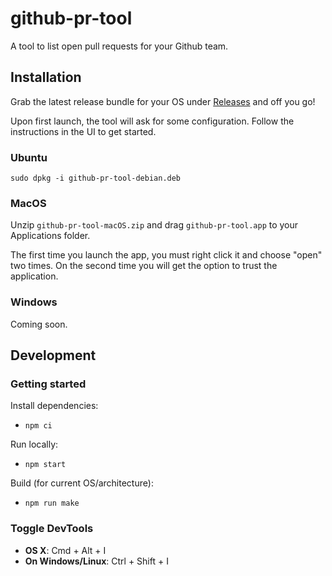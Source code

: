 # github-pr-tool

A tool to list open pull requests for your Github team.

## Installation

Grab the latest release bundle for your OS under [Releases](https://github.com/DeviesDevelopment/github-pr-tool/releases) and off you go!

Upon first launch, the tool will ask for some configuration. Follow the instructions in the UI to get started.

### Ubuntu

    sudo dpkg -i github-pr-tool-debian.deb

### MacOS
Unzip `github-pr-tool-macOS.zip` and drag `github-pr-tool.app` to your Applications folder.

The first time you launch the app, you must right click it and choose "open" two times. On the second time you will get the option to trust the application.

### Windows
Coming soon.

## Development

### Getting started
Install dependencies:
 - `npm ci`

Run locally:
 - `npm start`

Build (for current OS/architecture):
 - `npm run make`

### Toggle DevTools

* **OS X**: Cmd + Alt + I
* **On Windows/Linux**: Ctrl + Shift + I
